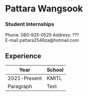 <h1>Pattara Wangsook</h1>
<h3>Student Internships</h3>

<p>Phone: 080-925-0529 Address: ???<br>E-mail pattara2546za@hotmail.com</p>

<h2>Experience</h2>

| Year      | School |
| ----------- | ----------- |
| 2021-Present| KMITL       |
| Paragraph   | Text        |